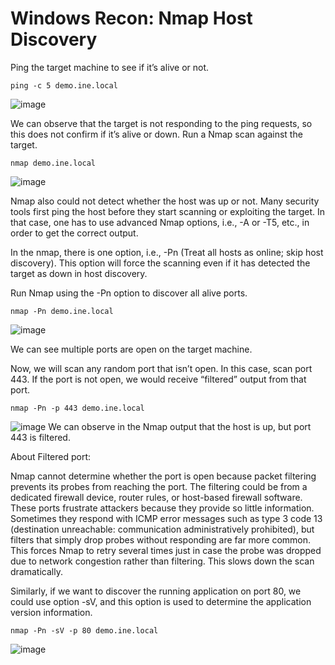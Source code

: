 # Windows Recon: Nmap Host Discovery
Ping the target machine to see if it’s alive or not.
```
ping -c 5 demo.ine.local
```
![image](https://github.com/user-attachments/assets/ade1ff62-96e5-423e-8a79-382f60324990)

We can observe that the target is not responding to the ping requests, so this does not confirm if it’s alive or down. Run a Nmap scan against the target.
```
nmap demo.ine.local
```
![image](https://github.com/user-attachments/assets/8a4bfb3a-c551-421c-b7cb-1035a22ded6c)

Nmap also could not detect whether the host was up or not. Many security tools first ping the host before they start scanning or exploiting the target. In that case, one has to use advanced Nmap options, i.e., -A or -T5, etc., in order to get the correct output.

In the nmap, there is one option, i.e., -Pn (Treat all hosts as online; skip host discovery). This option will force the scanning even if it has detected the target as down in host discovery.

Run Nmap using the -Pn option to discover all alive ports.
```
nmap -Pn demo.ine.local
```
![image](https://github.com/user-attachments/assets/dc9df96a-3a7b-4385-bea7-49e4ebe8f5b4)

We can see multiple ports are open on the target machine.

Now, we will scan any random port that isn’t open. In this case, scan port 443. If the port is not open, we would receive “filtered” output from that port.

```
nmap -Pn -p 443 demo.ine.local
```
![image](https://github.com/user-attachments/assets/8198aa1f-1633-46b9-9513-c4e38dcd404b)
We can observe in the Nmap output that the host is up, but port 443 is filtered.

About Filtered port:

Nmap cannot determine whether the port is open because packet filtering prevents its probes from reaching the port. The filtering could be from a dedicated firewall device, router rules, or host-based firewall software. These ports frustrate attackers because they provide so little information. Sometimes they respond with ICMP error messages such as type 3 code 13 (destination unreachable: communication administratively prohibited), but filters that simply drop probes without responding are far more common. This forces Nmap to retry several times just in case the probe was dropped due to network congestion rather than filtering. This slows down the scan dramatically.

Similarly, if we want to discover the running application on port 80, we could use option -sV, and this option is used to determine the application version information.
```
nmap -Pn -sV -p 80 demo.ine.local
```
![image](https://github.com/user-attachments/assets/a27712d3-e734-4495-aa72-233ffe9e68f9)


